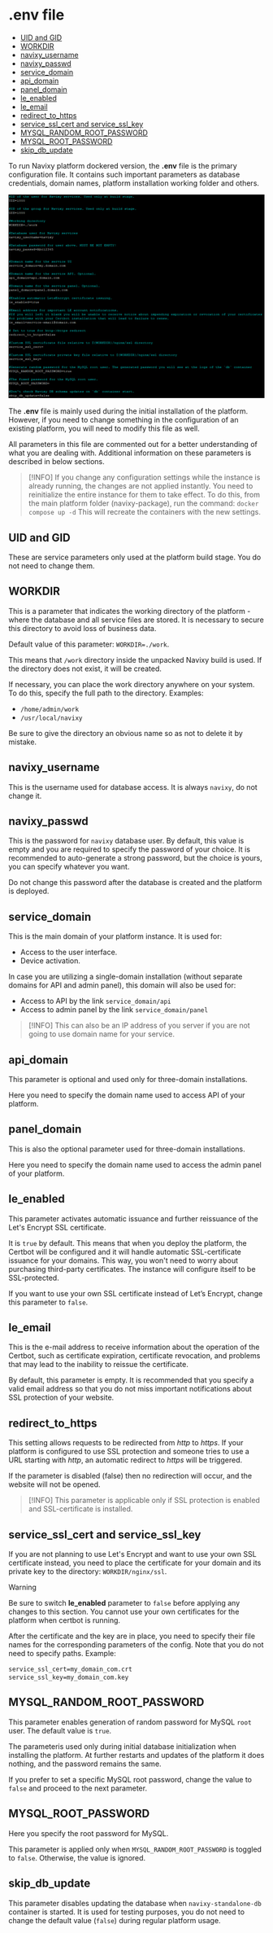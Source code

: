 # .env file

- [UID and GID](#uid-and-gid)
- [WORKDIR](#workdir)
- [navixy\_username](#navixy_username)
- [navixy\_passwd](#navixy_passwd)
- [service\_domain](#service_domain)
- [api\_domain](#api_domain)
- [panel\_domain](#panel_domain)
- [le\_enabled](#le_enabled)
- [le\_email](#le_email)
- [redirect\_to\_https](#redirect_to_https)
- [service\_ssl\_cert and service\_ssl\_key](#service_ssl_cert-and-service_ssl_key)
- [MYSQL\_RANDOM\_ROOT\_PASSWORD](#mysql_random_root_password)
- [MYSQL\_ROOT\_PASSWORD](#mysql_root_password)
- [skip\_db\_update](#skip_db_update)

To run Navixy platform dockered version, the **.env** file is the primary configuration file. It contains such important parameters as database credentials, domain names, platform installation working folder and others.

![](attachments/image-20230907-140128.png)

The **.env** file is mainly used during the initial installation of the platform. However, if you need to change something in the configuration of an existing platform, you will need to modify this file as well.

All parameters in this file are commented out for a better understanding of what you are dealing with. Additional information on these parameters is described in below sections.

> [!INFO]
> If you change any configuration settings while the instance is already running, the changes are not applied instantly. You need to reinitialize the entire instance for them to take effect. To do this, from the main platform folder (navixy-package), run the command:
> `docker compose up -d`
> This will recreate the containers with the new settings.

## UID and GID

These are service parameters only used at the platform build stage. You do not need to change them.

## WORKDIR

This is a parameter that indicates the working directory of the platform - where the database and all service files are stored. It is necessary to secure this directory to avoid loss of business data.

Default value of this parameter: `WORKDIR=./work`.

This means that `/work` directory inside the unpacked Navixy build is used. If the directory does not exist, it will be created.

If necessary, you can place the work directory anywhere on your system. To do this, specify the full path to the directory. Examples:

- `/home/admin/work`
- `/usr/local/navixy`

Be sure to give the directory an obvious name so as not to delete it by mistake.

## navixy\_username

This is the username used for database access. It is always `navixy`, do not change it.

## navixy\_passwd

This is the password for `navixy` database user. By default, this value is empty and you are required to specify the password of your choice. It is recommended to auto-generate a strong password, but the choice is yours, you can specify whatever you want.

Do not change this password after the database is created and the platform is deployed.

## service\_domain

This is the main domain of your platform instance. It is used for:

- Access to the user interface.
- Device activation.

In case you are utilizing a single-domain installation (without separate domains for API and admin panel), this domain will also be used for:

- Access to API by the link `service_domain/api`
- Access to admin panel by the link `service_domain/panel`

> [!INFO]
> This can also be an IP address of you server if you are not going to use domain name for your service.

## api\_domain

This parameter is optional and used only for three-domain installations.

Here you need to specify the domain name used to access API of your platform.

## panel\_domain

This is also the optional parameter used for three-domain installations.

Here you need to specify the domain name used to access the admin panel of your platform.

## le\_enabled

This parameter activates automatic issuance and further reissuance of the Let's Encrypt SSL certificate.

It is `true` by default. This means that when you deploy the platform, the Certbot will be configured and it will handle automatic SSL-certificate issuance for your domains. This way, you won't need to worry about purchasing third-party certificates. The instance will configure itself to be SSL-protected.

If you want to use your own SSL certificate instead of Let’s Encrypt, change this parameter to `false`.

## le\_email

This is the e-mail address to receive information about the operation of the Certbot, such as certificate expiration, certificate revocation, and problems that may lead to the inability to reissue the certificate.

By default, this parameter is empty. It is recommended that you specify a valid email address so that you do not miss important notifications about SSL protection of your website.

## redirect\_to\_https

This setting allows requests to be redirected from *http* to *https*. If your platform is configured to use SSL protection and someone tries to use a URL starting with *http*, an automatic redirect to *https* will be triggered.

If the parameter is disabled (false) then no redirection will occur, and the website will not be opened.

> [!INFO]
> This parameter is applicable only if SSL protection is enabled and SSL-certificate is installed.

## service\_ssl\_cert and service\_ssl\_key

If you are not planning to use Let's Encrypt and want to use your own SSL certificate instead, you need to place the certificate for your domain and its private key to the directory: `WORKDIR/nginx/ssl`.

> [!WARNING]
> Be sure to switch **le\_enabled** parameter to `false` before applying any changes to this section. You cannot use your own certificates for the platform when certbot is running.

After the certificate and the key are in place, you need to specify their file names for the corresponding parameters of the config. Note that you do not need to specify paths. Example:

```
service_ssl_cert=my_domain_com.crt
service_ssl_key=my_domain_com.key
```

## MYSQL\_RANDOM\_ROOT\_PASSWORD

This parameter enables generation of random password for MySQL `root` user. The default value is `true`.

The parameteris used only during initial database initialization when installing the platform. At further restarts and updates of the platform it does nothing, and the password remains the same.

If you prefer to set a specific MySQL root password, change the value to `false` and proceed to the next parameter.

## MYSQL\_ROOT\_PASSWORD

Here you specify the root password for MySQL.

This parameter is applied only when `MYSQL_RANDOM_ROOT_PASSWORD` is toggled to `false`. Otherwise, the value is ignored.

## skip\_db\_update

This parameter disables updating the database when `navixy-standalone-db` container is started. It is used for testing purposes, you do not need to change the default value (`false`) during regular platform usage.